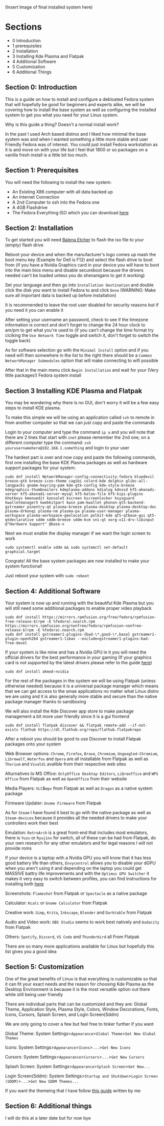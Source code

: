 (Insert Image of final installed system here)

# Sections
- 0 Introduction
- 1 prerequisites
- 2 Installation
- 3 Installing Kde Plasma and Flatpak
- 4 Additional Software
- 5 Customization
- 6 Additional Things
## Section 0: Introduction

This is a guide on how to install and configure a debloated Fedora system that will hopefully be good for beginners and experts alike, we will be covering how to install the base system as well as configuring the installed system to get you what you need for your Linux system.

Why is this guide a thing? Doesn't a normal install work?

In the past I used Arch based distros and I liked how minimal the base system was and when I wanted something a little more stable and user Friendly Fedora was of interest. You could just install Fedora workstation as it is and move on with your life but I feel that 1800 or so packages on a vanilla fresh install is a little bit too much.

## Section 1: Prerequisites

You will need the following to install the new system:
- An Existing X86 computer with all data backed up
- An Internet Connection
- A 2nd Computer to ssh into the Fedora one
- A 4GB Flashdrive
- The Fedora Everything ISO which you can download [here](https://alt.fedoraproject.org/)
## Section 2: Installation

To get started you will need [Balena Etcher](https://etcher.balena.io/) to flash the iso file to your (empty) flash drive

Reboot your device and when the manufacturer's logo comes up mash the boot menu key (Example for Dell is F12) and select the flash drive to boot from (if you have a Nvidia Graphics card in your device you will have to boot into the main bios menu and disable secureboot because the drivers needed can't be loaded unless you do shenanigans to get it working)

Set your language and then go into ``Installation Destination`` and double click the disk you want to install Fedora to and click ``Done`` (WARNING: Make sure all important data is backed up before installation)

It is recommended to leave the root user disabled for security reasons but if you need it you can enable it

After setting your username an password, check to see if the timezone information is correct and don't forget to change the 24 hour clock to am/pm to get what you're used to (if you can't change the time format try clciking the ``Use Network Time`` toggle and switch it, don't forget to switch the toggle back)

As for software selection go with the ``Minimal Install`` option and if you need wifi then somewhere in the list to the right there should be a ``Common NetworkManager Submodules`` option that will make connecting to wifi possible

After that in the main menu click ``Begin Installation`` and wait for your (Very little packages!) Fedora system install

## Section 3 Installing KDE Plasma and Flatpak

You may be wondering why there is no GUI, don't worry it will be a few easy steps to install KDE plasma.

To make this simple we will be using an application called ``ssh`` to remote in from another computer so that we can just copy and paste the commands

Login to your computer and type the command ``ip a`` and you will note that there are 2 lines that start with ```inet``` please remember the 2nd one, on a different computer type the command: ``ssh yourusernamehere@192.168.1.something`` and login to your user

The hardest part is over and now copy and paste the following commands, first one installing the base KDE Plasma packages as well as hardware support packages for your system:

```
sudo dnf install NetworkManager-config-connectivity-fedora bluedevil breeze-gtk breeze-icon-theme cagibi colord-kde dolphin glibc-all-langpacks gnome-keyring-pam kde-gtk-config kde-style-breeze kdegraphics-thumbnailers kdeplasma-addons kdialog kdnssd kf5-akonadi-server kf5-akonadi-server-mysql kf5-baloo-file kf5-kipi-plugins khotkeys kmenuedit konsole5 kscreen kscreenlocker ksysguard kwalletmanager5 kwebkitpart kwin pam-kwallet phonon-qt5-backend-gstreamer pinentry-qt plasma-breeze plasma-desktop plasma-desktop-doc plasma-drkonqi plasma-nm plasma-pa plasma-user-manager plasma-workspace plasma-workspace-geolocation polkit-kde qt5-qtbase-gui qt5-qtdeclarative sddm sddm-breeze sddm-kcm sni-qt xorg-x11-drv-libinput @"Hardware Support" @base-x
```

Next we must enable the display manager if we want the login screen to work
```
sudo systemctl enable sddm && sudo systemctl set-default graphical.target
```
Congrats! All the base system packages are now installed to make your system functional!

Just reboot your system with ``sudo reboot``

## Section 4: Additional Software

Your system is now up and running with the beautiful Kde Plasma but you will still need some additional packages to enable proper video playback
```
sudo dnf install https://mirrors.rpmfusion.org/free/fedora/rpmfusion-free-release-$(rpm -E %fedora).noarch.rpm https://mirrors.rpmfusion.org/nonfree/fedora/rpmfusion-nonfree-release-$(rpm -E %fedora).noarch.rpm
sudo dnf install gstreamer1-plugins-{bad-\*,good-\*,base} gstreamer1-plugin-openh264 gstreamer1-libav --exclude=gstreamer1-plugins-bad-free-devel
```

If your system is like mine and has a Nvidia GPU in it you will need the official drivers for the best performance in your gaming (If your graphics card is not supported by the latest drivers please refer to the guide [here](https://phoenixnap.com/kb/fedora-nvidia-drivers))
```
sudo dnf install akmod-nvidia
```
For the rest of the packages in the system we will be using Flatpak (unless otherwise needed) because it is a universal package manager which means that we can get access to the smae applications no matter what Linux distro we are using and it is also generally more stable and secure than the native package manager thanks to sandboxing

We will also install the Kde Discover app store to make package management a bit more user friendly since it is a gui frontend
```
sudo dnf install flatpak discover && flatpak remote-add --if-not-exists flathub https://dl.flathub.org/repo/flathub.flatpakrepo
```
After a reboot you should be good to use Discover to install Flatpak packages onto your system

Web Browser options: ``Chrome``, ``Firefox``, ``Brave``, ``Chromium``, ``Ungoogled-Chromium``, ``Librewolf``, ``Waterfox`` and ``Opera`` are all installable from Flatpak as well as ``Thorium`` and ``Vivaldi`` avalible from their respective web sites

Alturnatives to MS Office: ``OnlyOffice Desktop Editors``, ``Libreoffice`` and ``WPS Office`` from Flatpak as well as ``OpenOffice`` from their website

Media Players: ``VLC``&``mpv`` from Flatpak as well as ``Dragon`` as a native system package

Firmware Updater: ``Gnome Firmware`` from Flatpak

As for ``Steam`` I have found it best to go with the native package as well as ``Steam-devices`` because it provides all the needed drivers to make your controllers work their best

Emulation: ``RetroArch`` is a great front-end that includes most emulators, there is ``Yuzu`` or ``Ryujinx`` for switch, all of these can be had from Flatpak, do your own research for any other emulators and for legal reasons I will not provide roms

If your device is a laptop with a Nvidia GPU you will know that it has less good battery life than others, ``Envycontrol`` allows you to disable your dGPU when you aren't using it and depending on the laptop you could get MASSIVE battry life improvements and with the ``Optimus GPU Switcher`` it makes it very easy to switch between profiles, you can find instructions for installing both [here](https://github.com/bayasdev/envycontrol)

Screenshots: ``Flameshot`` from Flatpak or ``Spectacle`` as a native package

Calculator: ``Kcalc`` or ``Gnome Calculator`` from Flatpak

Creative work: ``Gimp``, ``Krita``, ``Inkscape``, ``Blender`` and ``Darktable`` from Flatpak

Audio and Video work: ``OBS Studio`` seems to work best natively and ``Audacity`` from Flatpak

Others: ``Spotify``, ``Discord``, ``VS Code`` and ``Thunderbird`` all From Flatpak

There are so many more applications available for Linux but hopefully this list gives you a good idea

## Section 5: Customization

One of the great benefits of Linux is that everything is customizable so that it can fit your exact needs and the reason for choosing Kde Plasma as the Desktop Environment is because it is the most versatile option out there while still being user friendly

There are individual parts that can be customized and they are: Global Theme, Application Style, Plasma Style, Colors, Window Decorations, Fonts, Icons, Cursors, Splash Screen, and Login Screen(Sddm)

We are only going to cover a few but feel free to tinker further if you want

Global Theme: System Settings>``Appearance``>``Global Theme``>``Get New Global Themes``

Icons: System Settings>``Appearance``>``Icons``>``...``>``Get New Icons``

Cursors: System Settings>``Appearance``>``Cursors``>``...``>``Get New Cursors``

Splash Screen: System Settings>``Appearance``>``Splash Screen``>``Get New...``

Login Screen(Sddm): System Settings>``Startup and Shutdown``>``Login Screen (SDDM)``>``...``>``Get New SDDM Themes...``

If you want the themeing that I have follow [this guide](https://github.com/enderpirate98/Cachyos-look-and-feel) written by me

## Section 6: Additional things

I will do this at a later date but for now bye
